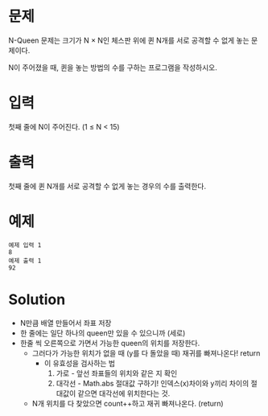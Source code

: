 # 문제
N-Queen 문제는 크기가 N × N인 체스판 위에 퀸 N개를 서로 공격할 수 없게 놓는 문제이다.

N이 주어졌을 때, 퀸을 놓는 방법의 수를 구하는 프로그램을 작성하시오.

# 입력
첫째 줄에 N이 주어진다. (1 ≤ N < 15)

# 출력
첫째 줄에 퀸 N개를 서로 공격할 수 없게 놓는 경우의 수를 출력한다.

# 예제
```
예제 입력 1
8
예제 출력 1
92
```

# Solution
- N만큼 배열 만들어서 좌표 저장
- 한 줄에는 일단 하나의 queen만 있을 수 있으니까 (세로)
- 한줄 씩 오른쪽으로 가면서 가능한 queen의 위치를 저장한다. 
  - 그러다가 가능한 위치가 없을 때 (y를 다 돌았을 때) 재귀를 빠져나온다! return
    - 이 유효성을 검사하는 법
      1. 가로 - 앞선 좌표들의 위치와 같은 지 확인
      2. 대각선  - Math.abs 절대값 구하기! 인덱스(x)차이와 y끼리 차이의 절대값이 같으면 대각선에 위치한다는 것.
  - N개 위치를 다 찾았으면 count++하고 재귀 빠져나온다. (return) 